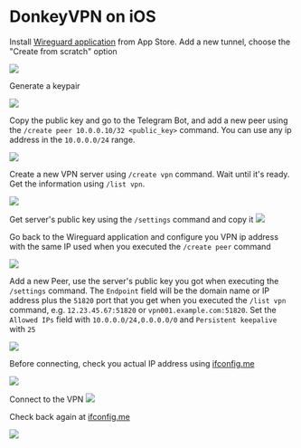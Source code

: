 DonkeyVPN on iOS
===

Install [Wireguard application](https://apps.apple.com/us/app/wireguard/id1441195209) from App Store. Add a new tunnel, choose the "Create from scratch" option

![](assets/donkeyvpn-ios-04.jpeg)

Generate a keypair

![](assets/donkeyvpn-ios-05.jpeg)

Copy the public key and go to the Telegram Bot, and add a new peer using the `/create peer 10.0.0.10/32 <public_key>` command. You can use any ip address in the `10.0.0.0/24` range.

![](assets/donkeyvpn-ios-06.jpeg)

Create a new VPN server using `/create vpn` command. Wait until it's ready. Get the information using `/list vpn`.

![](assets/donkeyvpn-ios-07.jpeg)

Get server's public key using the `/settings` command and copy it
![](assets/donkeyvpn-ios-08.jpeg)

Go back to the Wireguard application and configure you VPN ip address with the same IP used when you executed the `/create peer` command

![](assets/donkeyvpn-ios-09.jpeg)

Add a new Peer, use the server's public key you got when executing the `/settings` command. The `Endpoint` field will be the domain name or IP address  plus the `51820` port that you get when you executed the `/list vpn` command, e.g. `12.23.45.67:51820` or `vpn001.example.com:51820`. Set the `Allowed IPs` field with `10.0.0.0/24,0.0.0.0/0` and `Persistent keepalive` with `25`

![](assets/donkeyvpn-ios-10.jpeg)

Before connecting, check you actual IP address using [ifconfig.me](https://ifconfig.me/)

![](assets/donkeyvpn-ios-11.jpeg)

Connect to the VPN
![](assets/donkeyvpn-ios-12.jpeg)

Check back again at [ifconfig.me](https://ifconfig.me/)

![](assets/donkeyvpn-ios-13.jpeg)


